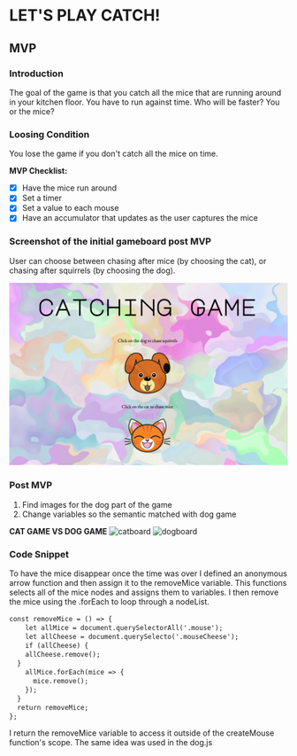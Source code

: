 # LET'S PLAY CATCH!

## MVP

### Introduction

The goal of the game is that you catch all the mice that are running around in your kitchen floor. You have to run against time.
Who will be faster? You or the mice?

### Loosing Condition

You lose the game if you don't catch all the mice on time.

 **MVP Checklist:**
- [x] Have the mice run around
- [x] Set a timer
- [x] Set a value to each mouse
- [x] Have an accumulator that updates as the user captures the mice

### Screenshot of the initial gameboard post MVP
User can choose between chasing after mice (by choosing the cat), or chasing after squirrels (by choosing the dog).

![gameboard](./firstPage/firstPage-images/firstPage.png)

### Post MVP

1. Find images for the dog part of the game
2. Change variables so the semantic matched with dog game

**CAT GAME VS DOG GAME**
![catboard](./firstPage/firstPage-images/catBoard.png)
![dogboard](./firstPage/firstPage-images/dogBoard.png)

### Code Snippet
To have the mice disappear once the time was over I defined an anonymous arrow function and then assign it to the removeMice variable.
This functions selects all of the mice nodes and assigns them to variables.
I then remove the mice using the .forEach to loop through a nodeList.

```  
const removeMice = () => {
    let allMice = document.querySelectorAll('.mouse');
    let allCheese = document.querySelecto('.mouseCheese');
    if (allCheese) {
    allCheese.remove();
  }
    allMice.forEach(mice => {
      mice.remove();
    });
  }
  return removeMice;
};
```

I return the removeMice variable to access it outside of the createMouse function's scope.
The same idea was used in the dog.js 